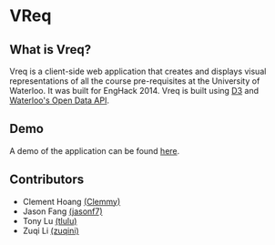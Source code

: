 VReq
====
## What is Vreq?
Vreq is a client-side web application that creates and displays visual representations of all the course pre-requisites at the University of Waterloo. It was built for EngHack 2014. Vreq is built using [D3](http://d3js.org/) and [Waterloo's Open Data API](https://github.com/uWaterloo/api-documentation).

## Demo
A demo of the application can be found [here](http://jasonf7.github.io/).

## Contributors
- Clement Hoang [(Clemmy)](https://github.com/Clemmy/TSimulator/issues)
- Jason Fang [(jasonf7)](https://github.com/jasonf7)
- Tony Lu [(tlulu)](https://github.com/tlulu)
- Zuqi Li [(zuqini)](https://github.com/zuqini)
